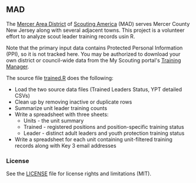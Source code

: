 ## MAD

The [Mercer Area District](https://www.wccscouting.org/mercer-area) of [Scouting America](https://www.scouting.org/) (MAD) serves Mercer County New Jersey along with several adjacent towns. This project is a volunteer effort to analyze scout leader training records usin R.

Note that the primary input data contains Protected Personal Information (PPI), so it is not tracked here. You may be authorized to download your own district or council-wide data from the My Scouting portal's [Training Manager](https://my.scouting.org/).

The source file [trained.R](https://github.com/brucewent/MAD/blob/main/trained.R) does the following:

-   Load the two source data files (Trained Leaders Status, YPT detailed CSVs)
-   Clean up by removing inactive or duplicate rows
-   Summarize unit leader training counts
-   Write a spreadsheet with three sheets:
    -   Units - the unit summary
    -   Trained - registered positions and position-specific training status
    -   Leader - distinct adult leaders and youth protection training status
-   Write a spreadsheet for each unit containing unit-filtered training records along with Key 3 email addresses

### License

See the [LICENSE](https://github.com/brucewent/MAD/blob/main/LICENSE) file for license rights and limitations (MIT).
